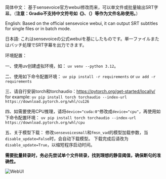 简体中文： 基于sensevoice官方webui修改而来，可以单文件或批量输出SRT字幕。（**注意：Gradio不支持中文符号如《》、（）等作为文件名称使用。**）

English: Based on the official sensevoice webui, it can output SRT subtitles for single files or in batch mode. 

日本語: これはsensevoiceの公式webuiを基にしたものです。単一ファイルまたはバッチ処理でSRT字幕を出力できます。

环境配置：

一、使用uv创建虚拟环境，如：
```uv venv --python 3.12```。

二、使用如下命令配置环境：
```uv pip install -r requirements``` or ```uv add -r requirements```

三、请自行安装torch和torchaudio：<https://pytorch.org/get-started/locally/>
for example:
```uv pip install torch torchaudio --index-url https://download.pytorch.org/whl/cu126```

四、如需要使用CPU推理，请将```device="cuda:0"```修改成```device="cpu"```，再使用如下命令配置环境：
```uv pip install torch torchaudio --index-url https://download.pytorch.org/whl/cpu```

五、关于模型下载：
修改```sensevoicesmall```和```fmsn_vad```的模型加载参数，当```disable_update=False```时，会自动下载模型。
下载完成后请改为```disable_update=True```，以缩短程序启动时间。


**需要批量转录时，务必先尝试单个文件转录，找到理想的静音阈值，确保断句的准确性。**

![WebUI](屏幕.jpg)